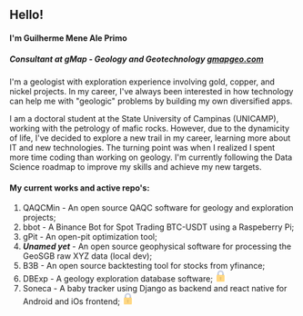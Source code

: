 ## Hello!
#### I'm Guilherme Mene Ale Primo
##### Consultant at *gMap - Geology and Geotechnology* [gmapgeo.com](https://gmapgeo.com)

I'm a geologist with exploration experience involving gold, copper, and nickel projects.
In my career, I've always been interested in how technology can help me with "geologic" problems by building my own diversified apps.

I am a doctoral student at the State University of Campinas (UNICAMP), working with the petrology of mafic rocks. However, due to the dynamicity of life, I've decided to explore a new trail in my career, learning more about IT and new technologies. The turning point was when I realized I spent more time coding than working on geology. I'm currently following the Data Science roadmap to improve my skills and achieve my new targets.

#### My current works and active repo's:

1. QAQCMin - An open source QAQC software for geology and exploration projects;
2. bbot - A Binance Bot for Spot Trading BTC-USDT using a Raspeberry Pi;
3. gPit - An open-pit optimization tool;
4. ***Unamed yet*** - An open source geophysical software for processing the GeoSGB raw XYZ data (local dev);
5. B3B - An open source backtesting tool for stocks from yfinance;
6. DBExp - A geology exploration database software; <img src="icons/lock.svg" width="20" height="20">
7. Soneca - A baby tracker using Django as backend and react native for Android and iOs frontend; <img src="icons/lock.svg" width="20" height="20">